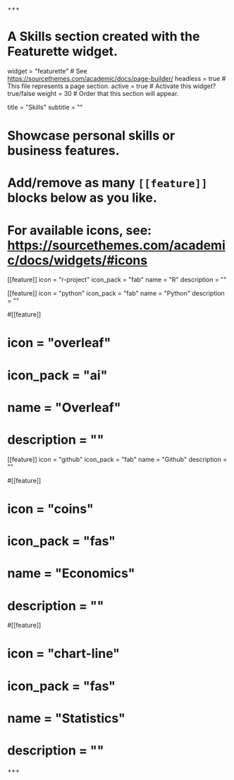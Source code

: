 +++
# A Skills section created with the Featurette widget.
widget = "featurette"  # See https://sourcethemes.com/academic/docs/page-builder/
headless = true  # This file represents a page section.
active = true  # Activate this widget? true/false
weight = 30  # Order that this section will appear.

title = "Skills"
subtitle = ""

# Showcase personal skills or business features.
# 
# Add/remove as many `[[feature]]` blocks below as you like.
# 
# For available icons, see: https://sourcethemes.com/academic/docs/widgets/#icons

[[feature]]
  icon = "r-project"
  icon_pack = "fab"
  name = "R"
  description = ""

[[feature]]
  icon = "python"
  icon_pack = "fab"
  name = "Python"
  description = ""

#[[feature]]
#  icon = "overleaf"
#  icon_pack = "ai"
#  name = "Overleaf"
#  description = ""

[[feature]]
  icon = "github"
  icon_pack = "fab"
  name = "Github"
  description = ""

#[[feature]]
#  icon = "coins"
#  icon_pack = "fas"
#  name = "Economics"
#  description = ""  

#[[feature]]
#  icon = "chart-line"
#  icon_pack = "fas"
#  name = "Statistics"
#  description = ""  

+++
